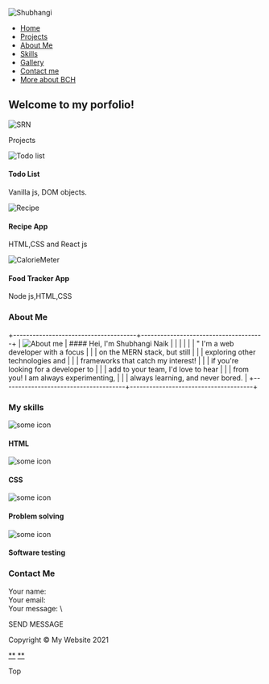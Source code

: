 ![Shubhangi](./assets/final-logo.svg)

[](#)

-   [Home](#heroBanner)
-   [Projects](#projects)
-   [About Me](#about-me)
-   [Skills](#skills)
-   [Gallery](./gallery.html)
-   [Contact me](#contact-me)
-   [More about BCH](https://en.bc.fi/)

Welcome to my porfolio!
-----------------------

![SRN](./assets/shubhangi.jpeg)

Projects

![Todo list](assets/to-do-list.jpg)

#### Todo List

Vanilla js, DOM objects.

![Recipe](assets/recipe.jpg)

#### Recipe App

HTML,CSS and React js

![CalorieMeter](assets/project3.jpg)

#### Food Tracker App

Node js,HTML,CSS

### About Me

+--------------------------------------+--------------------------------------+
| ![About me](assets/aboutMe.jpeg)     | #### Hei, I'm Shubhangi Naik         |
|                                      |                                      |
|                                      | " I'm a web developer with a focus   |
|                                      | on the MERN stack, but still         |
|                                      | exploring other technologies and     |
|                                      | frameworks that catch my interest!   |
|                                      | if you're looking for a developer to |
|                                      | add to your team, I'd love to hear   |
|                                      | from you! I am always experimenting, |
|                                      | always learning, and never bored.    |
+--------------------------------------+--------------------------------------+

### My skills

![some icon](./assets/html5.svg)

#### HTML

![some icon](./assets/css3.svg)

#### CSS

![some icon](./assets/problemSolving.png)

#### Problem solving

![some icon](./assets/softwareTesting.png)

#### Software testing

### Contact Me

Your name: \
 Your email: \
 Your message: \

SEND MESSAGE

Copyright © My Website 2021

[**](https://github.com/shubhanginaik/)
[**](https://www.linkedin.com/in/shubhangi-naik-5300136a/)

Top
